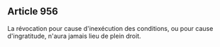 Article 956
----
La révocation pour cause d'inexécution des conditions, ou pour cause
d'ingratitude, n'aura jamais lieu de plein droit.

